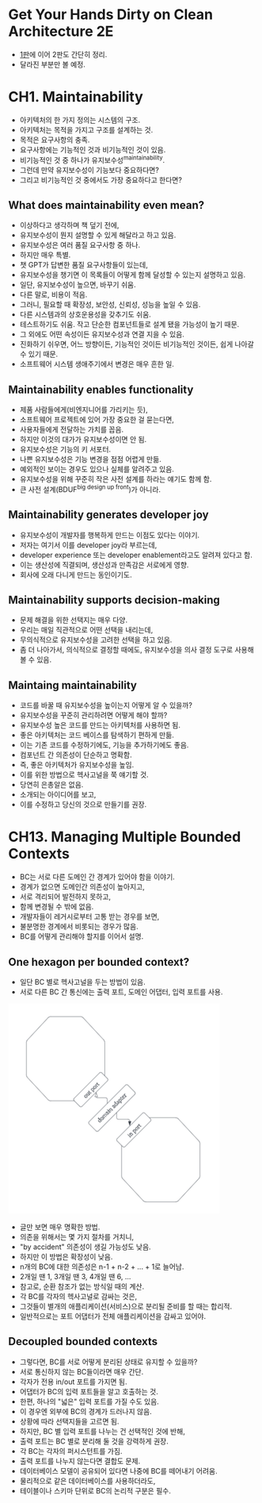 # Get Your Hands Dirty on Clean Architecture 2E

- [1판](../gyhdca/README.md)에 이어 2판도 간단히 정리.
- 달라진 부분만 볼 예정.

# CH1. Maintainability

- 아키텍처의 한 가지 정의는 시스템의 구조.
- 아키텍처는 목적을 가지고 구조를 설계하는 것.
- 목적은 요구사항의 충족.
- 요구사항에는 기능적인 것과 비기능적인 것이 있음.
- 비기능적인 것 중 하나가 유지보수성<sup>maintainability</sup>.
- 그런데 만약 유지보수성이 기능보다 중요하다면?
- 그리고 비기능적인 것 중에서도 가장 중요하다고 한다면?

## What does maintainability even mean?

- 이상하다고 생각하며 책 덮기 전에,
- 유지보수성이 뭔지 설명할 수 있게 해달라고 하고 있음.
- 유지보수성은 여러 품질 요구사항 중 하나.
- 하지만 매우 특별.
- 챗 GPT가 답변한 품질 요구사항들이 있는데,
- 유지보수성을 챙기면 이 목록들이 어떻게 함께 달성할 수 있는지 설명하고 있음.
- 일단, 유지보수성이 높으면, 바꾸기 쉬움.
- 다른 말로, 비용이 적음.
- 그러니, 필요할 때 확장성, 보안성, 신뢰성, 성능을 높일 수 있음.
- 다른 시스템과의 상호운용성을 갖추기도 쉬움.
- 테스트하기도 쉬움. 작고 단순한 컴포넌트들로 설계 됐을 가능성이 높기 때문.
- 그 외에도 어떤 속성이든 유지보수성과 연결 지을 수 있음.
- 진화하기 쉬우면, 어느 방향이든, 기능적인 것이든 비기능적인 것이든, 쉽게 나아갈 수 있기 때문.
- 소프트웨어 시스템 생애주기에서 변경은 매우 흔한 일.

## Maintainability enables functionality

- 제품 사람들에게(비엔지니어를 가리키는 듯),
- 소프트웨어 프로젝트에 있어 가장 중요한 걸 묻는다면,
- 사용자들에게 전달하는 가치를 꼽음.
- 하지만 이것의 대가가 유지보수성이면 안 됨.
- 유지보수성은 기능의 키 서포터.
- 나쁜 유지보수성은 기능 변경을 점점 어렵게 만듦.
- 예외적인 보이는 경우도 있으나 실체를 알려주고 있음.
- 유지보수성을 위해 꾸준히 작은 사전 설계를 하라는 얘기도 함께 함.
- 큰 사전 설계(BDUF<sup>big design up front</sup>)가 아니라.

## Maintainability generates developer joy

- 유지보수성이 개발자를 행복하게 만드는 이점도 있다는 이야기.
- 저자는 여기서 이를 developer joy라 부르는데,
- developer experience 또는 developer enablement라고도 알려져 있다고 함.
- 이는 생산성에 직결되며, 생산성과 만족감은 서로에게 영향.
- 회사에 오래 다니게 만드는 동인이기도.

## Maintainability supports decision-making

- 문제 해결을 위한 선택지는 매우 다양.
- 우리는 매일 직관적으로 어떤 선택을 내리는데,
- 무의식적으로 유지보수성을 고려한 선택을 하고 있음.
- 좀 더 나아가서, 의식적으로 결정할 때에도, 유지보수성을 의사 결정 도구로 사용해 볼 수 있음.

## Maintaing maintainability

- 코드를 바꿀 때 유지보수성을 높이는지 어떻게 알 수 있을까?
- 유지보수성을 꾸준히 관리하려면 어떻게 해야 할까?
- 유지보수성 높은 코드를 만드는 아키텍처를 사용하면 됨.
- 좋은 아키텍처는 코드 베이스를 탐색하기 편하게 만듦.
- 이는 기존 코드를 수정하기에도, 기능을 추가하기에도 좋음.
- 컴포넌트 간 의존성이 단순하고 명확함.
- 즉, 좋은 아키텍처가 유지보수성을 높임.
- 이를 위한 방법으로 헥사고널을 쭉 얘기할 것.
- 당연히 은총알은 없음.
- 소개되는 아이디어를 보고,
- 이를 수정하고 당신의 것으로 만들기를 권장.

# CH13. Managing Multiple Bounded Contexts

- BC는 서로 다른 도메인 간 경계가 있어야 함을 이야기.
- 경계가 없으면 도메인간 의존성이 높아지고,
- 서로 격리되어 발전하지 못하고,
- 함께 변경될 수 밖에 없음.
- 개발자들이 레거시로부터 고통 받는 경우를 보면,
- 불분명한 경계에서 비롯되는 경우가 많음.
- BC를 어떻게 관리해야 할지를 이어서 설명.

## One hexagon per bounded context?

- 일단 BC 별로 헥사고널을 두는 방법이 있음.
- 서로 다른 BC 간 통신에는 출력 포트, 도메인 어댑터, 입력 포트를 사용.

![](./F13.1.png)

- 글만 보면 매우 명확한 방법.
- 의존을 위해서는 몇 가지 절차를 거치니,
- "by accident" 의존성이 생길 가능성도 낮음.
- 하지만 이 방법은 확장성이 낮음.
- n개의 BC에 대한 의존성은 n-1 + n-2 + ... + 1로 늘어남.
- 2개일 땐 1, 3개일 땐 3, 4개일 땐 6, ...
- 참고로, 순환 참조가 없는 방식일 때의 계산.
- 각 BC를 각자의 헥사고널로 감싸는 것은,
- 그것들이 별개의 애플리케이션(서비스)으로 분리될 준비를 할 때는 합리적.
- 일반적으로는 포트 어댑터가 전체 애플리케이션을 감싸고 있어야.

## Decoupled bounded contexts

- 그렇다면, BC를 서로 어떻게 분리된 상태로 유지할 수 있을까?
- 서로 통신하지 않는 BC들이라면 매우 간단.
- 각자가 전용 in/out 포트를 가지면 됨.
- 어댑터가 BC의 입력 포트들을 알고 호출하는 것.
- 한편, 하나의 "넓은" 입력 포트를 가질 수도 있음.
- 이 경우엔 외부에 BC의 경계가 드러나지 않음.
- 상황에 따라 선택지들을 고르면 됨.
- 하지만, BC 별 입력 포트를 나누는 건 선택적인 것에 반해,
- 출력 포트는 BC 별로 분리해 둘 것을 강력하게 권장.
- 각 BC는 각자의 퍼시스턴트를 가짐.
- 출력 포트를 나누지 않는다면 결합도 문제.
- 데이터베이스 모델이 공유되어 있다면 나중에 BC를 떼어내기 어려움.
- 물리적으로 같은 데이터베이스를 사용하더라도,
- 테이블이나 스키마 단위로 BC의 논리적 구분은 필수.
